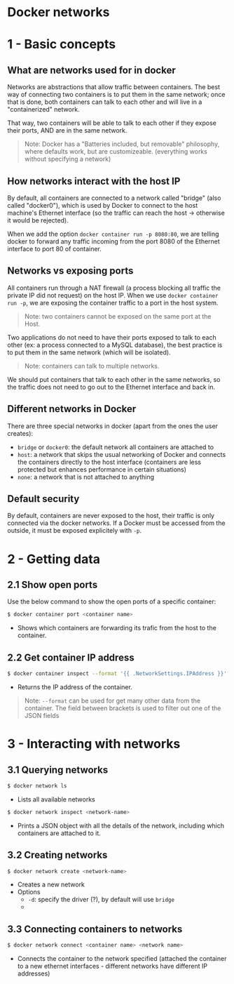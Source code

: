 # Docker networks

# 1 - Basic concepts

## What are networks used for in docker

Networks are abstractions that allow traffic between containers. The best
way of connecting two containers is to put them in the same network; once
that is done, both containers can talk to each other and will live in a
"containerized" network.

That way, two containers will be able to talk to each other if they expose
their ports, AND are in the same network.

> Note: Docker has a "Batteries included, but removable" philosophy, where
> defaults work, but are customizeable. (everything works without specifying
> a network)

## How networks interact with the host IP

By default, all containers are connected to a network called "bridge" (also called
"docker0"), which is used by Docker to connect to the host machine's Ethernet interface
(so the traffic can reach the host -> otherwise it would be rejected).

When we add the option `docker container run -p 8080:80`, we are telling docker to
forward any traffic incoming from the port 8080 of the Ethernet interface to port
80 of container.

## Networks vs exposing ports

All containers run through a NAT firewall (a process blocking all traffic the
private IP did not request) on the host IP. When we use `docker container run -p`,
we are exposing the container traffic to a port in the host system. 

> Note: two containers cannot be exposed on the same port at the Host.

Two applications do not need to have their ports exposed to talk to each other
(ex: a process connected to a MySQL database), the best practice is to put them in
the same network (which will be isolated).

> Note: containers can talk to multiple networks.

We should put containers that talk to each other in the same networks, so the traffic
does not need to go out to the Ethernet interface and back in.

## Different networks in Docker

There are three special networks in docker (apart from the ones the user creates):
- `bridge` or `docker0`: the default network all containers are attached to
- `host`: a network that skips the usual networking of Docker and connects the
  containers directly to the host interface (containers are less protected but
  enhances performance in certain situations)
- `none`: a network that is not attached to anything

## Default security

By default, containers are never exposed to the host, their traffic is only connected
via the docker networks. If a Docker must be accessed from the outside, it must be
exposed explicitely with `-p`.


# 2  - Getting data

## 2.1 Show open ports

Use the below command to show the open ports of a specific container:

```sh
$ docker container port <container name>
```

- Shows which containers are forwarding its trafic from the host to the
  container.

## 2.2 Get container IP address

```sh
$ docker container inspect --format '{{ .NetworkSettings.IPAddress }}' <container name>
```

- Returns the IP address of the container.

> Note: `--format` can be used for get many other data from the container. The field
> between brackets is used to filter out one of the JSON fields

# 3 - Interacting with networks

## 3.1 Querying networks

```sh
$ docker network ls
```
- Lists all available networks

```sh
$ docker network inspect <network-name>
```
- Prints a JSON object with all the details of the network, including which containers
  are attached to it.

## 3.2 Creating networks

```sh
$ docker network create <network-name>
```
- Creates a new network
- Options
  - `-d`: specify the driver (?), by default will use `bridge`
  - 

## 3.3 Connecting containers to networks

```sh
$ docker network connect <container name> <network name>
```
- Connects the container to the network specified (attached the container to a new
  ethernet interfaces - different networks have different IP addresses)
